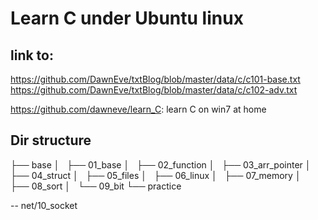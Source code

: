 # Learn C under Ubuntu linux


## link to:
  https://github.com/DawnEve/txtBlog/blob/master/data/c/c101-base.txt
  https://github.com/DawnEve/txtBlog/blob/master/data/c/c102-adv.txt

  https://github.com/dawneve/learn_C: learn C on win7 at home


## Dir structure

├── base
│   ├── 01_base
│   ├── 02_function
│   ├── 03_arr_pointer
│   ├── 04_struct
│   ├── 05_files
│   ├── 06_linux
│   ├── 07_memory
│   ├── 08_sort
│   └── 09_bit
└── practice

-- net/10_socket


